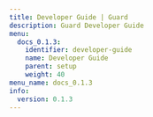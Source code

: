 ```yaml
---
title: Developer Guide | Guard
description: Guard Developer Guide
menu:
  docs_0.1.3:
    identifier: developer-guide
    name: Developer Guide
    parent: setup
    weight: 40
menu_name: docs_0.1.3
info:
  version: 0.1.3
---
```


